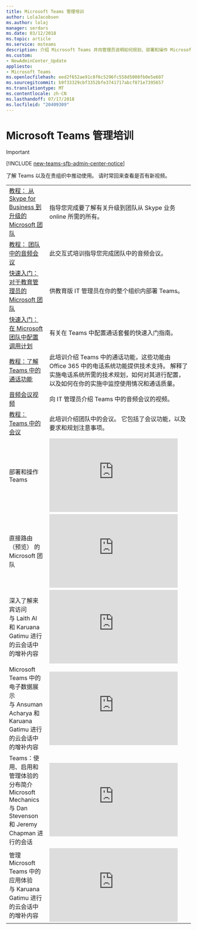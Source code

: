 ```yaml
---
title: Microsoft Teams 管理培训
author: LolaJacobsen
ms.author: lolaj
manager: serdars
ms.date: 03/12/2018
ms.topic: article
ms.service: msteams
description: 介绍 Microsoft Teams 并向管理员说明如何规划、部署和操作 Microsoft Teams 的培训视频。
ms.custom:
- NewAdminCenter_Update
appliesto:
- Microsoft Teams
ms.openlocfilehash: eed2f652ae91c8f6c5296fc558d5008fb0e5e607
ms.sourcegitcommit: b9f33329cbf3352bfe3741717abcf871e7395657
ms.translationtype: MT
ms.contentlocale: zh-CN
ms.lasthandoff: 07/17/2018
ms.locfileid: "20409309"
---
```

<a name="admin-training-for-microsoft-teams"></a>Microsoft Teams 管理培训
==================================
> [!IMPORTANT]
> [!INCLUDE [new-teams-sfb-admin-center-notice](includes/new-teams-sfb-admin-center-notice.md)]

了解 Teams 以及在贵组织中推动使用。 请时常回来查看是否有新视频。


|  |  |
|---------|---------|
| [教程： 从 Skype for Business 到升级的 Microsoft 团队](tutorial-journey-skypeforbusiness-to-teams.yml) |指导您完成要了解有关升级到团队从 Skype 业务 online 所需的所有。  |
| [教程： 团队中的音频会议](Tutorial-Audio-Conferencing.yml) | 此交互式培训指导您完成团队中的音频会议。 |
| [快速入门： 对于教育管理员的 Microsoft 团队](teams-quick-start-edu.yml) |供教育版 IT 管理员在你的整个组织内部署 Teams。   |
| [快速入门： 在 Microsoft 团队中配置调用计划](configuring-teams-calling-quickstartguide.md)| 有关在 Teams 中配置通话套餐的快速入门指南。 |
| [教程：了解 Teams 中的通话功能](tutorial-calling-in-teams.yml)  |  此培训介绍 Teams 中的通话功能，这些功能由 Office 365 中的电话系统功能提供技术支持。 解释了实施电话系统所需的技术规划，如何对其进行配置，以及如何在你的实施中监控使用情况和通话质量。  |
| [音频会议视频](audio-conferencing-videos.md) |向 IT 管理员介绍 Teams 中的音频会议的视频。  |
| [教程：Teams 中的会议](tutorial-meetings-in-teams.yml) | 此培训介绍团队中的会议。 它包括了会议功能，以及要求和规划注意事项。 |
| 部署和操作 Teams   | <iframe width="350" height="200" src="https://www.youtube.com/embed/E7yDOfkpG48" frameborder="0" allowfullscreen></iframe>   |
| 直接路由 （预览） 的 Microsoft 团队   | <iframe width="350" height="200" src="https://www.youtube.com/embed/dVkc5Bs926Q" frameborder="0" allowfullscreen></iframe>   |
| 深入了解来宾访问 <br>与 Laith Al 和 Karuana Gatimu 进行的云会话中的增补内容  | <iframe width="350" height="200" src="https://www.youtube.com/embed/D8DW2Urv5y8" frameborder="0" allowfullscreen></iframe>   |
| Microsoft Teams 中的电子数据展示 <br> 与 Ansuman Acharya 和 Karuana Gatimu 进行的云会话中的增补内容  | <iframe width="350" height="200" src="https://www.youtube.com/embed/OF65_p_07cE" frameborder="0" allowfullscreen></iframe>   |
| Teams：使用、启用和管理体验的分布简介 <br> Microsoft Mechanics 与 Dan Stevenson 和 Jeremy Chapman 进行的会话 |  <iframe width="350" height="200" src="https://www.youtube.com/embed/tAqAtI6K7NY" frameborder="0" allowfullscreen></iframe>   |
| 管理 Microsoft Teams 中的应用体验 <br> 与 Karuana Gatimu 进行的云会话中的增补内容  | <iframe width="350" height="200" src="https://www.youtube.com/embed/CHnpw1O7EgM" frameborder="0" allowfullscreen></iframe>     | 




